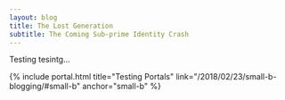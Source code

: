 ```yaml
---
layout: blog
title: The Lost Generation
subtitle: The Coming Sub-prime Identity Crash
---
```


Testing tesintg...

{% include portal.html title="Testing Portals" link="/2018/02/23/small-b-blogging/#small-b" anchor="small-b" %} 

